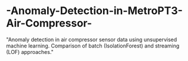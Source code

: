 # -Anomaly-Detection-in-MetroPT3-Air-Compressor-
"Anomaly detection in air compressor sensor data using unsupervised machine learning. Comparison of batch (IsolationForest) and streaming (LOF) approaches."
